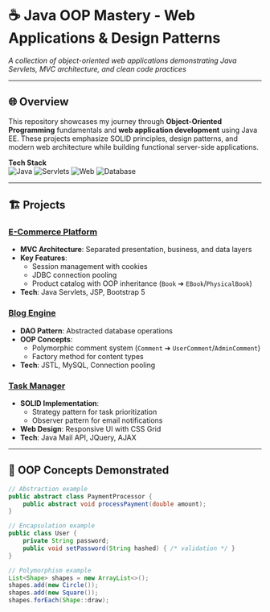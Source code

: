 # ☕ Java OOP Mastery - Web Applications & Design Patterns

*A collection of object-oriented web applications demonstrating Java Servlets, MVC architecture, and clean code practices*

---

## 🌐 Overview
This repository showcases my journey through **Object-Oriented Programming** fundamentals and **web application development** using Java EE. These projects emphasize SOLID principles, design patterns, and modern web architecture while building functional server-side applications.

**Tech Stack**  
![Java](https://img.shields.io/badge/Java-11%2B-orange?logo=openjdk)
![Servlets](https://img.shields.io/badge/Servlets-4.0-important)
![Web](https://img.shields.io/badge/Web-HTML5%20|%20CSS3%20|%20JS-yellowgreen)
![Database](https://img.shields.io/badge/Database-JDBC%20|%20MySQL-blue)

---

## 🏗️ Projects

### [E-Commerce Platform](/online-bookstore)
- **MVC Architecture**: Separated presentation, business, and data layers
- **Key Features**:
  - Session management with cookies
  - JDBC connection pooling
  - Product catalog with OOP inheritance (`Book` ➔ `EBook`/`PhysicalBook`)
- **Tech**: Java Servlets, JSP, Bootstrap 5

### [Blog Engine](/blog-platform)
- **DAO Pattern**: Abstracted database operations
- **OOP Concepts**:
  - Polymorphic comment system (`Comment` ➔ `UserComment`/`AdminComment`)
  - Factory method for content types
- **Tech**: JSTL, MySQL, Connection pooling

### [Task Manager](/task-system)
- **SOLID Implementation**:
  - Strategy pattern for task prioritization
  - Observer pattern for email notifications
- **Web Design**: Responsive UI with CSS Grid
- **Tech**: Java Mail API, JQuery, AJAX

---

## 🧩 OOP Concepts Demonstrated

```java
// Abstraction example
public abstract class PaymentProcessor {
    public abstract void processPayment(double amount);
}

// Encapsulation example
public class User {
    private String password; 
    public void setPassword(String hashed) { /* validation */ }
}

// Polymorphism example
List<Shape> shapes = new ArrayList<>();
shapes.add(new Circle());
shapes.add(new Square());
shapes.forEach(Shape::draw);
